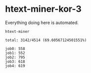 # htext-miner-kor-3

Everything doing here is automated.

```
htext-miner

total: 3142/4514 (69.60567124501551%)

job0: 558
job1: 552
job2: 795
job3: 618
job4: 619
```
